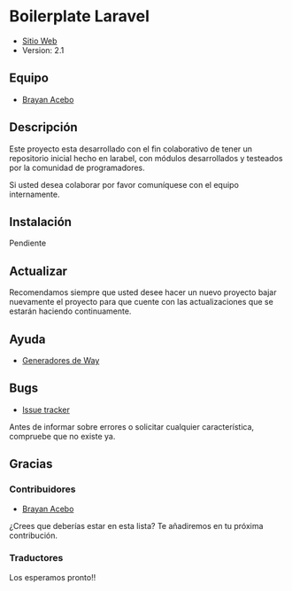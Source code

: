 # Boilerplate Laravel

* [Sitio Web](http://brayanacebo.com/hidden)
* Version: 2.1

## Equipo

* [Brayan Acebo](http://brayanacebo.com/hidden)

## Descripción

Este proyecto esta desarrollado con el fin colaborativo de tener un repositorio inicial hecho en larabel, con módulos desarrollados y testeados por la comunidad de programadores.

Si usted desea colaborar por favor comuníquese con el equipo internamente.

## Instalación

Pendiente

## Actualizar

Recomendamos siempre que usted desee hacer un nuevo proyecto bajar nuevamente el proyecto para que cuente con las actualizaciones que se estarán haciendo continuamente.

## Ayuda

* [Generadores de Way](https://dl.dropboxusercontent.com/u/774859/Work/Laravel-4-Generators/Get-Started-With-Laravel-Custom-Generators.mp4)

## Bugs

* [Issue tracker](https://github.com/all-boilerplates/pyro-v2/issues/new)

Antes de informar sobre errores o solicitar cualquier característica, compruebe que no existe ya.

## Gracias

### Contribuidores

* [Brayan Acebo](http://brayanacebo.com/hidden)

¿Crees que deberías estar en esta lista? Te añadiremos en tu próxima contribución.

### Traductores

Los esperamos pronto!!
